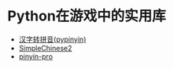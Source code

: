 # Python在游戏中的实用库  
* [汉字转拼音(pypinyin)](https://github.com/mozillazg/python-pinyin)  
* [SimpleChinese2 ](https://github.com/chenmingxiang110/SimpleChinese2)  
* [pinyin-pro](https://github.com/zh-lx/pinyin-pro)  
